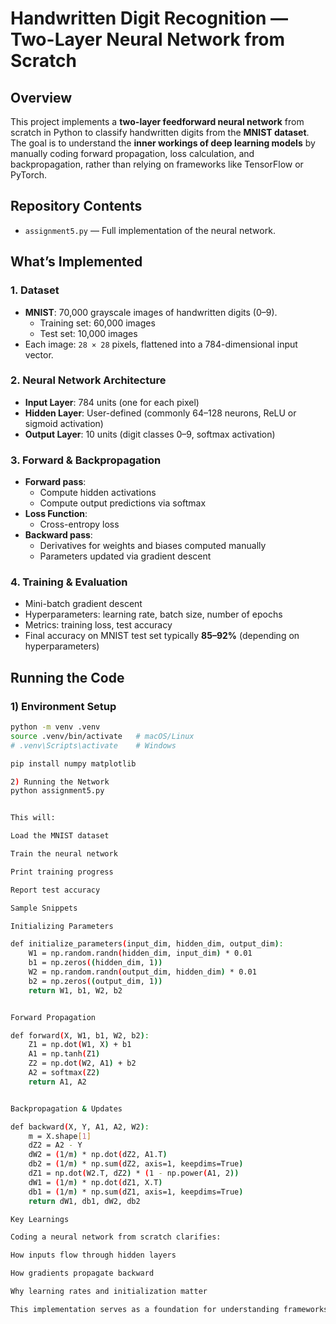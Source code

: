 # Handwritten Digit Recognition — Two-Layer Neural Network from Scratch

## Overview
This project implements a **two-layer feedforward neural network** from scratch in Python to classify handwritten digits from the **MNIST dataset**.  
The goal is to understand the **inner workings of deep learning models** by manually coding forward propagation, loss calculation, and backpropagation, rather than relying on frameworks like TensorFlow or PyTorch.

## Repository Contents
- `assignment5.py` — Full implementation of the neural network.

## What’s Implemented

### 1. Dataset
- **MNIST**: 70,000 grayscale images of handwritten digits (0–9).
  - Training set: 60,000 images
  - Test set: 10,000 images
- Each image: `28 × 28` pixels, flattened into a 784-dimensional input vector.

### 2. Neural Network Architecture
- **Input Layer**: 784 units (one for each pixel)
- **Hidden Layer**: User-defined (commonly 64–128 neurons, ReLU or sigmoid activation)
- **Output Layer**: 10 units (digit classes 0–9, softmax activation)

### 3. Forward & Backpropagation
- **Forward pass**:
  - Compute hidden activations
  - Compute output predictions via softmax
- **Loss Function**:
  - Cross-entropy loss
- **Backward pass**:
  - Derivatives for weights and biases computed manually
  - Parameters updated via gradient descent

### 4. Training & Evaluation
- Mini-batch gradient descent
- Hyperparameters: learning rate, batch size, number of epochs
- Metrics: training loss, test accuracy
- Final accuracy on MNIST test set typically **85–92%** (depending on hyperparameters)

## Running the Code

### 1) Environment Setup
```bash
python -m venv .venv
source .venv/bin/activate   # macOS/Linux
# .venv\Scripts\activate    # Windows

pip install numpy matplotlib

2) Running the Network
python assignment5.py


This will:

Load the MNIST dataset

Train the neural network

Print training progress

Report test accuracy

Sample Snippets

Initializing Parameters

def initialize_parameters(input_dim, hidden_dim, output_dim):
    W1 = np.random.randn(hidden_dim, input_dim) * 0.01
    b1 = np.zeros((hidden_dim, 1))
    W2 = np.random.randn(output_dim, hidden_dim) * 0.01
    b2 = np.zeros((output_dim, 1))
    return W1, b1, W2, b2


Forward Propagation

def forward(X, W1, b1, W2, b2):
    Z1 = np.dot(W1, X) + b1
    A1 = np.tanh(Z1)
    Z2 = np.dot(W2, A1) + b2
    A2 = softmax(Z2)
    return A1, A2


Backpropagation & Updates

def backward(X, Y, A1, A2, W2):
    m = X.shape[1]
    dZ2 = A2 - Y
    dW2 = (1/m) * np.dot(dZ2, A1.T)
    db2 = (1/m) * np.sum(dZ2, axis=1, keepdims=True)
    dZ1 = np.dot(W2.T, dZ2) * (1 - np.power(A1, 2))
    dW1 = (1/m) * np.dot(dZ1, X.T)
    db1 = (1/m) * np.sum(dZ1, axis=1, keepdims=True)
    return dW1, db1, dW2, db2

Key Learnings

Coding a neural network from scratch clarifies:

How inputs flow through hidden layers

How gradients propagate backward

Why learning rates and initialization matter

This implementation serves as a foundation for understanding frameworks like TensorFlow/PyTorch.
